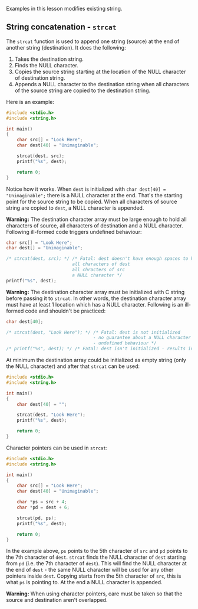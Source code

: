 Examples in this lesson modifies existing string.

## String concatenation - `strcat`

The `strcat` function is used to append one string (source) at the end of another string (destination). It does the following:

1. Takes the destination string.
2. Finds the NULL character.
3. Copies the source string starting at the location of the NULL character of destination string.
4. Appends a NULL character to the destination string when all characters of the source string are copied to the destination string.

Here is an example:

```C runnable
#include <stdio.h>
#include <string.h>

int main()
{
	char src[] = "Look Here";
	char dest[40] = "Unimaginable";

	strcat(dest, src);
	printf("%s", dest);

	return 0;
}
```

Notice how it works. When `dest` is initialized with `char dest[40] = "Unimaginable";` there is a NULL character at the end. That's the starting point for the source string to be copied. When all characters of source string are copied to `dest`, a NULL character is appended.

**Warning:** The destination character array must be large enough to hold all characters of source, all characters of destination and a NULL character. Following ill-formed code triggers undefined behaviour:

```C
char src[] = "Look Here";
char dest[] = "Unimaginable";

/* strcat(dest, src); */ /* Fatal: dest doesn't have enough spaces to hold
                         all characters of dest
                         all chracters of src
                         a NULL character */
printf("%s", dest);
```

**Warning:** The destination character array must be initialized with C string before passing it to `strcat`. In other words, the destination character array must have at least 1 location which has a NULL character. Following is an ill-formed code and shouldn't be practiced:

```C
char dest[40];

/* strcat(dest, "Look Here"); */ /* Fatal: dest is not initialized
                                 - no guarantee about a NULL character 
                                 - undefined behaviour */
/* printf("%s", dest); */ /* Fatal: dest isn't initialized - results in undefined behaviour */
```

At minimum the destination array could be initialized as empty string (only the NULL character) and after that `strcat` can be used:

```C runnable
#include <stdio.h>
#include <string.h>

int main()
{
	char dest[40] = "";

	strcat(dest, "Look Here");
	printf("%s", dest);

	return 0;
}

```

Character pointers can be used in `strcat`:

```C runnable
#include <stdio.h>
#include <string.h>

int main()
{
	char src[] = "Look Here";
	char dest[40] = "Unimaginable";

	char *ps = src + 4;
	char *pd = dest + 6;

	strcat(pd, ps);
	printf("%s", dest);

	return 0;
}
```

In the example above, `ps` points to the 5th character of `src` and `pd` points to the 7th character of `dest`. `strcat` finds the NULL character of `dest` starting from `pd` (i.e. the 7th character of `dest`). This will find the NULL character at the end of `dest` - the same NULL character will be used for any other pointers inside `dest`. Copying starts from the 5th character of `src`, this is what `ps` is pointing to. At the end a NULL character is appended.

**Warning:** When using character pointers, care must be taken so that the source and destination aren't overlapped.


